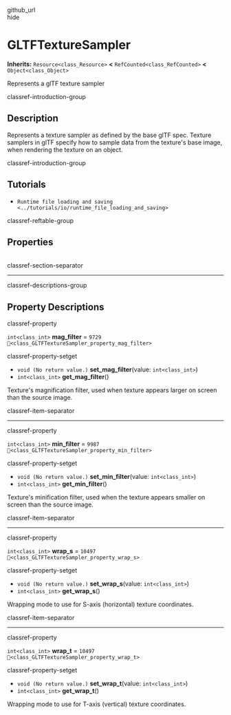 github\_url  
hide

# GLTFTextureSampler

**Inherits:** `Resource<class_Resource>` **&lt;**
`RefCounted<class_RefCounted>` **&lt;** `Object<class_Object>`

Represents a glTF texture sampler

classref-introduction-group

## Description

Represents a texture sampler as defined by the base glTF spec. Texture
samplers in glTF specify how to sample data from the texture's base
image, when rendering the texture on an object.

classref-introduction-group

## Tutorials

-   `Runtime file loading and saving <../tutorials/io/runtime_file_loading_and_saving>`

classref-reftable-group

## Properties

<table>
<tbody>
<tr>
</tr>
<tr>
</tr>
<tr>
</tr>
<tr>
</tr>
</tbody>
</table>

classref-section-separator

------------------------------------------------------------------------

classref-descriptions-group

## Property Descriptions

classref-property

`int<class_int>` **mag\_filter** = `9729`
`🔗<class_GLTFTextureSampler_property_mag_filter>`

classref-property-setget

-   `void (No return value.)` **set\_mag\_filter**(value:
    `int<class_int>`)
-   `int<class_int>` **get\_mag\_filter**()

Texture's magnification filter, used when texture appears larger on
screen than the source image.

classref-item-separator

------------------------------------------------------------------------

classref-property

`int<class_int>` **min\_filter** = `9987`
`🔗<class_GLTFTextureSampler_property_min_filter>`

classref-property-setget

-   `void (No return value.)` **set\_min\_filter**(value:
    `int<class_int>`)
-   `int<class_int>` **get\_min\_filter**()

Texture's minification filter, used when the texture appears smaller on
screen than the source image.

classref-item-separator

------------------------------------------------------------------------

classref-property

`int<class_int>` **wrap\_s** = `10497`
`🔗<class_GLTFTextureSampler_property_wrap_s>`

classref-property-setget

-   `void (No return value.)` **set\_wrap\_s**(value: `int<class_int>`)
-   `int<class_int>` **get\_wrap\_s**()

Wrapping mode to use for S-axis (horizontal) texture coordinates.

classref-item-separator

------------------------------------------------------------------------

classref-property

`int<class_int>` **wrap\_t** = `10497`
`🔗<class_GLTFTextureSampler_property_wrap_t>`

classref-property-setget

-   `void (No return value.)` **set\_wrap\_t**(value: `int<class_int>`)
-   `int<class_int>` **get\_wrap\_t**()

Wrapping mode to use for T-axis (vertical) texture coordinates.
